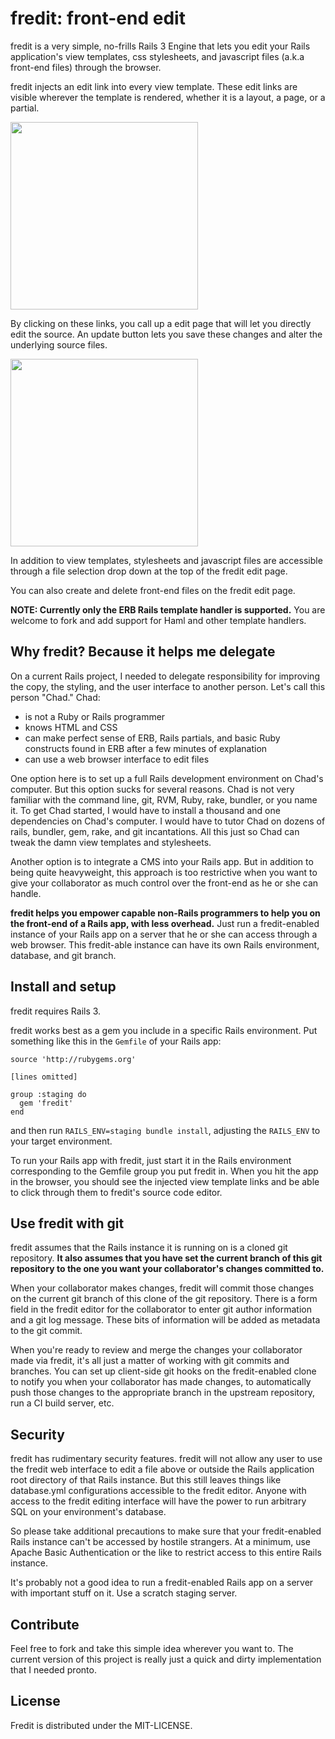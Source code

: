 # fredit: front-end edit

fredit is a very simple, no-frills Rails 3 Engine that lets you edit your
Rails application's view templates, css stylesheets, and javascript
files (a.k.a front-end files) through the browser.

fredit injects an edit link into every view template. These edit links
are visible wherever the template is rendered, whether it is a layout,
a page, or a partial. 

<img style="width:300px" src="https://github.com/danchoi/fredit/raw/master/screens/links.png"/>

By clicking on these links, you call up a edit page that will let you
directly edit the source. An update button lets you save these changes
and alter the underlying source files.

<img style="width:300px" src="https://github.com/danchoi/fredit/raw/master/screens/fredit.png"/>

In addition to view templates, stylesheets and javascript files are
accessible through a file selection drop down at the top of the fredit
edit page. 

You can also create and delete front-end files on the fredit edit page.

**NOTE: Currently only the ERB Rails template handler is supported.**
You are welcome to fork and add support for Haml and other template
handlers. 


## Why fredit? Because it helps me delegate

On a current Rails project, I needed to delegate responsibility for
improving the copy, the styling, and the user interface to another
person. Let's call this person "Chad." Chad:

* is not a Ruby or Rails programmer
* knows HTML and CSS
* can make perfect sense of ERB, Rails partials, and basic Ruby
  constructs found in ERB after a few minutes of explanation 
* can use a web browser interface to edit files

One option here is to set up a full Rails development environment on
Chad's computer. But this option sucks for several reasons. Chad is not
very familiar with the command line, git, RVM, Ruby, rake, bundler, or
you name it. To get Chad started, I would have to install a thousand and
one dependencies on Chad's computer. I would have to tutor Chad on
dozens of rails, bundler, gem, rake, and git incantations.  All this
just so Chad can tweak the damn view templates and stylesheets. 

Another option is to integrate a CMS into your Rails app. But in
addition to being quite heavyweight, this approach is too restrictive when
you want to give your collaborator as much control over the front-end as
he or she can handle.

**fredit helps you empower capable non-Rails programmers to help you on
the front-end of a Rails app, with less overhead.** Just run a
fredit-enabled instance of your Rails app on a server that he or she can
access through a web browser.  This fredit-able instance can have its
own Rails environment, database, and git branch. 


## Install and setup

fredit requires Rails 3.

fredit works best as a gem you include in a specific Rails
environment. Put something like this in the `Gemfile` of your Rails app:

    source 'http://rubygems.org'

    [lines omitted]

    group :staging do
      gem 'fredit'
    end

and then run `RAILS_ENV=staging bundle install`, adjusting the
`RAILS_ENV` to your target environment.

To run your Rails app with fredit, just start it in the Rails
environment corresponding to the Gemfile group you put fredit in. When
you hit the app in the browser, you should see the injected view
template links and be able to click through them to fredit's source code
editor.


## Use fredit with git 

fredit assumes that the Rails instance it is running on is a cloned git
repository. **It also assumes that you have set the current branch of
this git repository to the one you want your collaborator's changes
committed to.**

When your collaborator makes changes, fredit will commit those changes
on the current git branch of this clone of the git repository. There is
a form field in the fredit editor for the collaborator to enter git
author information and a git log message. These bits of information
will be added as metadata to the git commit.

When you're ready to review and merge the changes your collaborator made
via fredit, it's all just a matter of working with git commits and
branches. You can set up client-side git hooks on the fredit-enabled
clone to notify you when your collaborator has made changes, to
automatically push those changes to the appropriate branch in the
upstream repository, run a CI build server, etc.


## Security

fredit has rudimentary security features. fredit will not allow any user
to use the fredit web interface to edit a file above or outside the
Rails application root directory of that Rails instance.  But this still
leaves things like database.yml configurations accessible to the fredit
editor. Anyone with access to the fredit editing interface will have the
power to run arbitrary SQL on your environment's database.

So please take additional precautions to make sure that your
fredit-enabled Rails instance can't be accessed by hostile strangers.
At a minimum, use Apache Basic Authentication or the like to restrict
access to this entire Rails instance. 

It's probably not a good idea to run a fredit-enabled Rails app on a
server with important stuff on it. Use a scratch staging server.


## Contribute

Feel free to fork and take this simple idea wherever you want to. The
current version of this project is really just a quick and dirty
implementation that I needed pronto.


## License

Fredit is distributed under the MIT-LICENSE.
